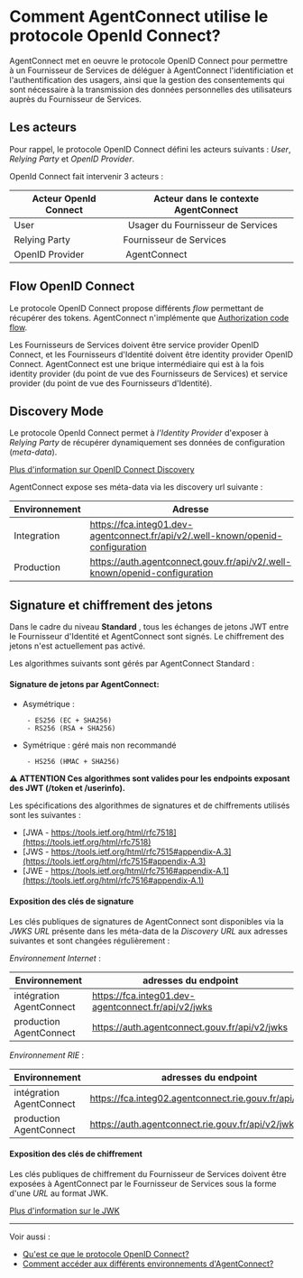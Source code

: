 
# Comment AgentConnect utilise le protocole OpenId Connect? 

AgentConnect met en oeuvre le protocole OpenID Connect pour permettre à un Fournisseur de Services de déléguer à AgentConnect l'identificiation et l'authentification des usagers, ainsi que la gestion des consentements qui sont nécessaire à la transmission des données personnelles des utilisateurs auprès du Fournisseur de Services.  

## Les acteurs

Pour rappel, le protocole OpenID Connect défini les acteurs suivants : *User*, *Relying Party* et *OpenID Provider*. 

OpenId Connect fait intervenir 3 acteurs : 

| Acteur OpenId Connect | Acteur dans le contexte AgentConnect |
| ------ | ------ |
| User |  Usager du Fournisseur de Services |
| Relying Party | Fournisseur de Services | 
| OpenID Provider | AgentConnect |

## Flow OpenID Connect

Le protocole OpenID Connect propose différents *flow* permettant de récupérer des tokens. AgentConnect n'implémente que [Authorization code flow](https://openid.net/specs/openid-connect-core-1_0.html#CodeFlowAuth).

Les Fournisseurs de Services doivent être service provider OpenID Connect, et les Fournisseurs d'Identité doivent être identity provider OpenID Connect. AgentConnect est une brique intermédiaire qui est à la fois identity provider (du point de vue des Fournisseurs de Services) et service provider (du point de vue des Fournisseurs d'Identité).

## Discovery Mode

Le protocole OpenId Connect permet à *l'Identity Provider* d'exposer à *Relying Party* de récupérer dynamiquement ses données de configuration (*meta-data*). 

[Plus d'information sur OpenID Connect Discovery](https://openid.net/specs/openid-connect-discovery-1_0.html)

AgentConnect expose ses méta-data via les discovery url suivante : 

| Environnement | Adresse |
| ------ | ------ |
| Integration | https://fca.integ01.dev-agentconnect.fr/api/v2/.well-known/openid-configuration | 
| Production | https://auth.agentconnect.gouv.fr/api/v2/.well-known/openid-configuration |

## Signature et chiffrement des jetons

Dans le cadre du niveau **Standard** , tous les échanges de jetons JWT entre le Fournisseur d'Identité et AgentConnect sont signés. 
Le chiffrement des jetons n'est actuellement pas activé. 

Les algorithmes suivants sont gérés par AgentConnect Standard : 

#### Signature de jetons par AgentConnect:

- Asymétrique : 

       - ES256 (EC + SHA256)
       - RS256 (RSA + SHA256)

- Symétrique : géré mais non recommandé

       - HS256 (HMAC + SHA256) 

**:warning: ATTENTION Ces algorithmes sont valides pour les endpoints exposant des JWT (/token et /userinfo).**

Les spécifications des algorithmes de signatures et de chiffrements utilisés sont les suivantes :

* [JWA - https://tools.ietf.org/html/rfc7518](https://tools.ietf.org/html/rfc7518)
* [JWS - https://tools.ietf.org/html/rfc7515#appendix-A.3](https://tools.ietf.org/html/rfc7515#appendix-A.3)
* [JWE - https://tools.ietf.org/html/rfc7516#appendix-A.1](https://tools.ietf.org/html/rfc7516#appendix-A.1)


#### Exposition des clés de signature

Les clés publiques de signatures de AgentConnect sont disponibles via la *JWKS URL* présente dans les méta-data de la *Discovery URL* aux adresses suivantes et sont changées régulièrement :

*Environnement Internet* : 

| Environnement | adresses du endpoint |
|---------------|----------------------|
| intégration AgentConnect | https://fca.integ01.dev-agentconnect.fr/api/v2/jwks |
| production AgentConnect |https://auth.agentconnect.gouv.fr/api/v2/jwks|

*Environnement RIE* :

| Environnement | adresses du endpoint |
|---------------|----------------------|
| intégration AgentConnect | https://fca.integ02.agentconnect.rie.gouv.fr/api/v2/jwks|
| production AgentConnect |https://auth.agentconnect.rie.gouv.fr/api/v2/jwks|


#### Exposition des clés de chiffrement

Les clés publiques de chiffrement du Fournisseur de Services doivent être exposées à AgentConnect par le Fournisseur de Services sous la forme d'une *URL* au format JWK. 

[Plus d'information sur le JWK](https://datatracker.ietf.org/doc/html/rfc7517)

---

Voir aussi : 
- [Qu'est ce que le protocole OpenID Connect?](../technique_fca/technique_oidc.md)
- [Comment accéder aux différents environnements d'AgentConnect?](../technique_fca/technique_fca_env.md)


